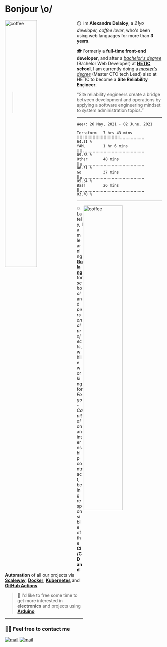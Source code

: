 # Bonjour \o/ 

<img width="45%" align="left" alt="coffee" src="https://media2.giphy.com/media/xFlwfGFN6ddtK2B05t/giphy.gif?cid=ecf05e47aggiu96mu12dclno3er24bp1r17ldgsoepnyjway&rid=giphy.gif&ct=g"/> 

⏲️ I'm **Alexandre Delaloy**, a *21yo developer, coffee lover*, who's been using web languages for more than **3 years**.

🎓 Formerly a **full-time front-end developer**, and after a *[bachelor's degree](https://www.hetic.net/formations/bachelor-web)* (Bachelor Web Developer) at **[HETIC](https://www.hetic.net/) school**, I am currently doing a *[master's degree](https://www.hetic.net/formations/mastere-cto-tech-lead)* (Master CTO tech Lead) also at HETIC to become a **Site Reliability Engineer**. 

> “Site reliability engineers create a bridge between development and operations by applying a software engineering mindset to system administration topics.”

-----

<!--START_SECTION:waka-->
```text
Week: 26 May, 2021 - 02 June, 2021

Terraform   7 hrs 43 mins   ⣿⣿⣿⣿⣿⣿⣿⣿⣿⣿⣿⣿⣿⣿⣿⣿⣀⣀⣀⣀⣀⣀⣀⣀⣀   64.31 % 
YAML        1 hr 6 mins     ⣿⣿⣤⣀⣀⣀⣀⣀⣀⣀⣀⣀⣀⣀⣀⣀⣀⣀⣀⣀⣀⣀⣀⣀⣀   09.28 % 
Other       48 mins         ⣿⣶⣀⣀⣀⣀⣀⣀⣀⣀⣀⣀⣀⣀⣀⣀⣀⣀⣀⣀⣀⣀⣀⣀⣀   06.71 % 
Go          37 mins         ⣿⣤⣀⣀⣀⣀⣀⣀⣀⣀⣀⣀⣀⣀⣀⣀⣀⣀⣀⣀⣀⣀⣀⣀⣀   05.24 % 
Bash        26 mins         ⣿⣀⣀⣀⣀⣀⣀⣀⣀⣀⣀⣀⣀⣀⣀⣀⣀⣀⣀⣀⣀⣀⣀⣀⣀   03.70 % 
```
<!--END_SECTION:waka-->

------

<img width="50%" align="right" alt="coffee" src="https://github-readme-stats.vercel.app/api?username=blyndusk&count_private=true&include_all_commits=true&show_icons=true&theme=nord"/> 

💥 Lately, I am learning **[Golang](https://golang.org/)** for *school* and *personal projects*, while working for *Fogo-Capital* on an internship contract, being responsible of the **CI/CD and Automation** of all our projects via **[Scaleway](https://www.scaleway.com/en/)**, **[Docker](https://www.docker.com/)**, **[Kubernetes](https://kubernetes.io/)** and **[GitHub Actions](https://github.com/features/actions)**.

> 💭 I'd like to free some time to get more interested in **electronics** and projects using **[Arduino](https://www.arduino.cc/)**

------

<p>
  <h3 style="font:24px">✍🏻 Feel free to contact me</h3>
  <a href="mailto:alexandre.delaloy.pro@gmail.com"><img src="https://img.shields.io/badge/Alexandre%20Delaloy-black?style=for-the-badge&logo=gmail" alt="mail"/></a>
  <a href="https://www.linkedin.com/in/alexandre-delaloy"><img src="https://img.shields.io/badge/Alexandre%20Delaloy-black?style=for-the-badge&logo=linkedin" alt="mail"/></a>
</p>
